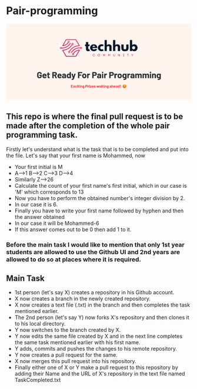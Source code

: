 # Pair-programming

![presentation](/assets/image.png)

## This repo is where the final pull request is to be made after the completion of the whole pair programming task.

Firstly let's understand what is the task that is to be completed and put into the file. Let's say that your first name is Mohammed, now 
- Your first initial is M
- A-->1    B-->2   C-->3   D-->4
- Similarly Z-->26
- Calculate the count of your first name's first initial, which in our case is 'M' which corresponds to 13
- Now you have to perform the obtained number's integer division by 2.
- In our case it is 6.
- Finally you have to write your first name followed by hyphen and then the answer obtained
- In our case it will be Mohammed-6
- If this answer comes out to be 0 then add 1 to it.

### Before the main task I would like to mention that only 1st year students are allowed to use the Github UI and 2nd years are allowed to do so at places where it is required.

## Main Task 
- 1st person (let's say X) creates a repository in his Github account.
- X now creates a branch in the newly created repository.
- X now creates a text file (.txt) in the branch and then completes the task mentioned earlier.
- The 2nd person (let's say Y) now forks X's repository and then clones it to his local directory.
- Y now switches to the branch created by X.
- Y now edits the same file created by X and in the next line completes the same task mentioned earlier with his first name.
- Y adds, commits and pushes the changes to his remote repository.
- Y now creates a pull request for the same.
- X now merges this pull request into his repository.
- Finally either one of X or Y make a pull request to this repository by adding their Name and the URL of X's repository in the text file named TaskCompleted.txt
